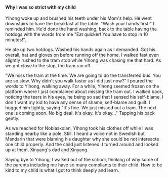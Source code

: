 #### Why I was so strict with my child
Yihong woke up and brushed his teeth under his Mom's help. He went downstairs to have the breakfast at the table. "Wash your hands first!" I reminded him. He'd done the hand washing, back to the table having the hotdogs with the words from me "Eat quicker! You have to stop in 10 minutes!".

He ate up two hotdogs. Washed his hands again as I demanded. Got his overall, hat and gloves on before running off the home. I walked fast even slightly rushed to the tram stop while Yihong was chasing me that hard. As we got close to the stop, the tram ran off.

"We miss the tram at the time. We are going to do the transferred bus. You are so slow. Why didn't you walk faster as I did just now?" I poured the words to Yihong, walking away. For a while, Yihong seemed frozen on the platform where I just complained about missing the tram out. I walked back, noticing the tears in his eyes, he being so sad that I sensed his self-blame. I don't want my kid to have any sense of shame, self-blame and guilt. I hugged him tightly, saying "It's fine. We just missed out a tram. The next one is coming soon. No big deal. It's okay. It's okay..." Tapping his back gently.

As we reached for Noblaskolan, Yihong took his clothes off while I was standing nearby like a pole. Still. I heard a voice not in Swedish but Mandarin that were blaming his daughter why she could be not intereacte one child properly. And the child just listened. I turned around and looked up at them, Xinyang's dad and Xinyang.

Saying bye to Yihong, I walked out of the school, thinking of why some of the parents including me have so many compliants to their child. How to be kind to my child is what I got to think deeply and learn.